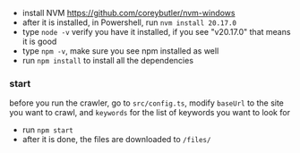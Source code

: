 - install NVM https://github.com/coreybutler/nvm-windows
- after it is installed, in Powershell, run `nvm install 20.17.0`
- type `node -v` verify you have it installed, if you see "v20.17.0" that means it is good
- type `npm -v`, make sure you see npm installed as well
- run `npm install` to install all the dependencies

### start

before you run the crawler, go to `src/config.ts`, modify `baseUrl` to the site you want to crawl, and `keywords` for the list of keywords you want to look for

- run `npm start`
- after it is done, the files are downloaded to `/files/`
